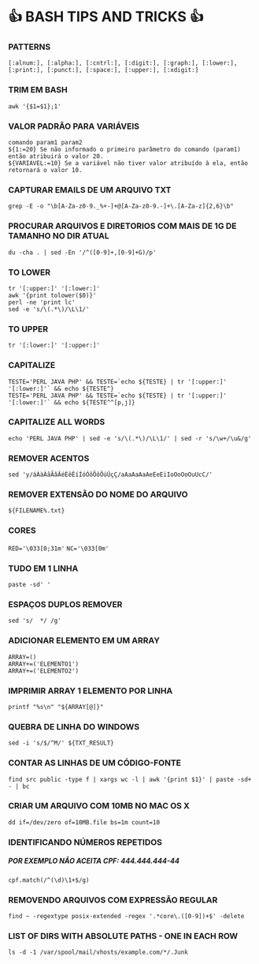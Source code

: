 # :+1: BASH TIPS AND TRICKS :+1:

### PATTERNS
```
[:alnum:], [:alpha:], [:cntrl:], [:digit:], [:graph:], [:lower:], [:print:], [:punct:], [:space:], [:upper:], [:xdigit:]
```

### TRIM EM BASH 
`awk '{$1=$1};1'`

### VALOR PADRÃO PARA VARIÁVEIS
```
comando param1 param2
${1:=20} Se não informado o primeiro parâmetro do comando (param1) então atribuirá o valor 20.
${VARIAVEL:=10} Se a variável não tiver valor atribuído à ela, então retornará o valor 10.
```

### CAPTURAR EMAILS DE UM ARQUIVO TXT
`grep -E -o "\b[A-Za-z0-9._%+-]+@[A-Za-z0-9.-]+\.[A-Za-z]{2,6}\b"`

### PROCURAR ARQUIVOS E DIRETORIOS COM MAIS DE 1G DE TAMANHO NO DIR ATUAL
`du -cha . | sed -En '/^([0-9]+,[0-9]+G)/p'`

### TO LOWER
```
tr '[:upper:]' '[:lower:]'
awk '{print tolower($0)}'
perl -ne 'print lc'
sed -e 's/\(.*\)/\L\1/'
```

### TO UPPER
`tr '[:lower:]' '[:upper:]'`

### CAPITALIZE
```
TESTE='PERL JAVA PHP' && TESTE=`echo ${TESTE} | tr '[:upper:]' '[:lower:]'` && echo ${TESTE^}
TESTE='PERL JAVA PHP' && TESTE=`echo ${TESTE} | tr '[:upper:]' '[:lower:]'` && echo ${TESTE^^[p,j]}
```

### CAPITALIZE ALL WORDS
`echo 'PERL JAVA PHP' | sed -e 's/\(.*\)/\L\1/' | sed -r 's/\w+/\u&/g'`

### REMOVER ACENTOS
`sed 'y/áÁàÀãÃâÂéÉêÊíÍóÓõÕôÔúÚçÇ/aAaAaAaAeEeEiIoOoOoOuUcC/'`

### REMOVER EXTENSÃO DO NOME DO ARQUIVO
`${FILENAME%.txt}`

### CORES

`RED='\033[0;31m'`
`NC='\033[0m'`

### TUDO EM 1 LINHA
`paste -sd' '`

### ESPAÇOS DUPLOS REMOVER
`sed 's/  */ /g'`

### ADICIONAR ELEMENTO EM UM ARRAY
```
ARRAY=()
ARRAY+=('ELEMENTO1')
ARRAY+=('ELEMENTO2')
```

### IMPRIMIR ARRAY 1 ELEMENTO POR LINHA
`printf "%s\n" "${ARRAY[@]}"`

### QUEBRA DE LINHA DO WINDOWS
`sed -i 's/$/^M/' ${TXT_RESULT}`

### CONTAR AS LINHAS DE UM CÓDIGO-FONTE
`find src public -type f | xargs wc -l | awk '{print $1}' | paste -sd+ - | bc`

### CRIAR UM ARQUIVO COM 10MB NO MAC OS X
`dd if=/dev/zero of=10MB.file bs=1m count=10`

### IDENTIFICANDO NÚMEROS REPETIDOS
##### POR EXEMPLO NÃO ACEITA CPF: 444.444.444-44 
`cpf.match(/^(\d)\1+$/g)`

### REMOVENDO ARQUIVOS COM EXPRESSÃO REGULAR
`find ~ -regextype posix-extended -regex '.*core\.([0-9])+$' -delete`

### LIST OF DIRS WITH ABSOLUTE PATHS - ONE IN EACH ROW
`ls -d -1 /var/spool/mail/vhosts/example.com/*/.Junk `
